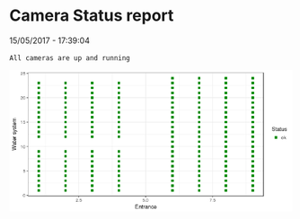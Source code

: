Camera Status report
================
15/05/2017 - 17:39:04

    All cameras are up and running

![](camreport_files/figure-markdown_github/unnamed-chunk-2-1.png)
